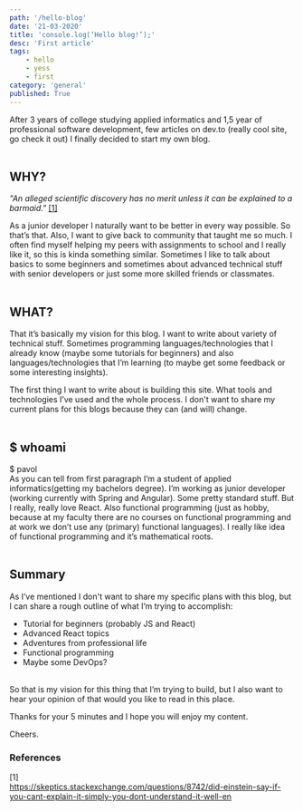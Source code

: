 ```yaml
---
path: '/hello-blog'
date: '21-03-2020'
title: 'console.log(‘Hello blog!’);'
desc: 'First article'
tags: 
    - hello
    - yess
    - first
category: 'general'
published: True
---
```


After 3 years of college studying applied informatics and 1,5 year of professional software development, few articles on dev.to (really cool site, go check it out) I finally decided to start my own blog.<br>
<br>

## WHY?

_"An alleged scientific discovery has no merit unless it can be explained to a barmaid."_ [[1]](https://skeptics.stackexchange.com/questions/8742/did-einstein-say-if-you-cant-explain-it-simply-you-dont-understand-it-well-en)
<br>

As a junior developer I naturally want to be better in every way possible. So that’s that. Also, I want to give back to community that taught me so much. I often find myself helping my peers with assignments to school and I really like it, so this is kinda something similar. Sometimes I like to talk about basics to some beginners and sometimes about advanced technical stuff with senior developers or just some more skilled friends or classmates.<br>
<br>

## WHAT?

That it’s basically my vision for this blog. I want to write about variety of technical stuff. Sometimes programming languages/technologies that I already know (maybe some tutorials for beginners) and also languages/technologies that I’m learning (to maybe get some feedback or some interesting insights).<br>

The first thing I want to write about is building this site. What tools and technologies I’ve used and the whole process. I don't want to share my current plans for this blogs because they can (and will) change.<br>
<br>

## \$ whoami

\$ pavol<br>
As you can tell from first paragraph I’m a student of applied informatics(getting my bachelors degree). I’m working as junior developer (working currently with Spring and Angular). Some pretty standard stuff. But I really, really love React. Also functional programming (just as hobby, because at my faculty there are no courses on functional programming and at work we don’t use any (primary) functional languages). I really like idea of functional programming and it’s mathematical roots.<br>
<br>

## Summary

As I’ve mentioned I don't want to share my specific plans with this blog, but I can share a rough outline of what I’m trying to accomplish:

* Tutorial for beginners (probably JS and React)
* Advanced React topics
* Adventures from professional life
* Functional programming
* Maybe some DevOps?
<br>
So that is my vision for this thing that I’m trying to build, but I also want to hear your opinion of that would you like to read in this place.<br>

Thanks for your 5 minutes and I hope you will enjoy my content.

Cheers.
<br>

### References

[1] <br> <https://skeptics.stackexchange.com/questions/8742/did-einstein-say-if-you-cant-explain-it-simply-you-dont-understand-it-well-en>
